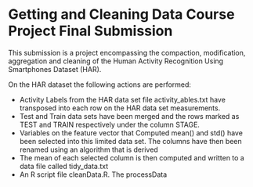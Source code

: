 Getting and Cleaning Data Course Project
Final Submission
==============================================================

This submission is a project encompassing the compaction, modification, aggregation and cleaning of the Human Activity Recognition Using Smartphones Dataset (HAR).

On the HAR dataset the following actions are  performed:
- Activity Labels from the HAR data set file activity_ables.txt have transposed into each row on the HAR data set measurements.
- Test and Train data sets have been merged and the rows marked as TEST and TRAIN respectively under the column STAGE.
- Variables on the feature vector that Computed mean() and std() have been selected into this limited data set. The columns have then been renamed using an algorithm that is derived 
- The mean of each selected column is then computed and written to a data file called tidy_data.txt
- An R script file cleanData.R. The processData